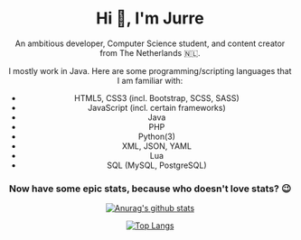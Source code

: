 <div align="center">
  
  <h1 align="center">Hi 👋, I'm Jurre</h1>

  <p align="center">An ambitious developer, Computer Science student, and content creator from The Netherlands 🇳🇱.</p> 

  I mostly work in Java. Here are some programming/scripting languages that I am familiar with:
  - HTML5, CSS3 (incl. Bootstrap, SCSS, SASS)
  - JavaScript (incl. certain frameworks)
  - Java
  - PHP
  - Python(3)
  - XML, JSON, YAML
  - Lua
  - SQL (MySQL, PostgreSQL)

  ### Now have some epic stats, because who doesn't love stats? 😉
  [![Anurag's github stats](https://github-readme-stats.vercel.app/api?username=Jurredr&count_private=true&show_icons=true&theme=dracula)](https://github.com/Jurredr/)

  [![Top Langs](https://github-readme-stats.vercel.app/api/top-langs/?username=Jurredr&layout=compact&theme=dracula)](https://github.com/Jurredr/)
</div>

<!--
**Jurredr/Jurredr** is a ✨ _special_ ✨ repository because its `README.md` (this file) appears on your GitHub profile.

Here are some ideas to get you started:

- 🔭 I’m currently working on ...
- 🌱 I’m currently learning ...
- 👯 I’m looking to collaborate on ...
- 🤔 I’m looking for help with ...
- 💬 Ask me about ...
- 📫 How to reach me: ...
- 😄 Pronouns: ...
- ⚡ Fun fact: ...
-->
